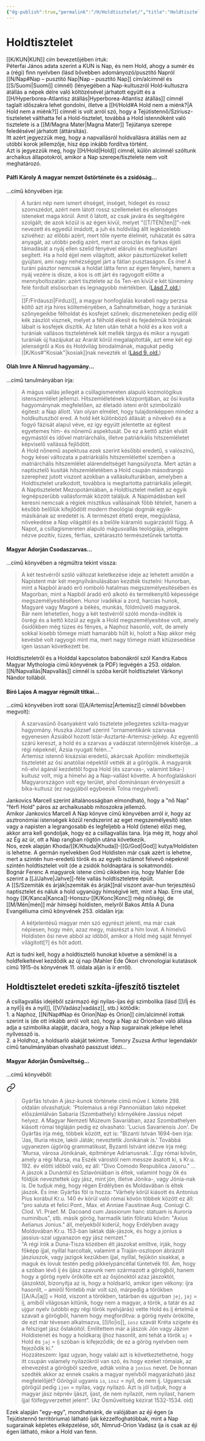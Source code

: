```yaml
---
{"dg-publish":true,"permalink":"/H/Holdtisztelet/","title":"Holdtisztelet","tags":["containstransclusions"],"created":"2025-05-01T16:00","updated":"2025-07-27T01:16"}
---
```



# Holdtisztelet

[[K/KUN\|KUN]] cím bevezetőjében írtuk:  
Péterfai János adata szerint a KUN is Nap, és nem Hold, ahogy a sumér és a (régi) finn nyelvben (lásd bővebben adományozó/pusztító Napról [[N/Nap#Nap – pusztító Nap\|Nap – pusztító Nap]] cím/alcímnél és [[S/Suomi\|Suomi]] címnél) (lényegében a Nap-kultuszról Hold-kultuszra átállás a népek délre való költözésével járhatott együtt és a [[H/Hyperborea-Atlantisz átállás\|Hyperborea-Atlantisz átállás]] címnél taglalt időszakra lehet gondolni, illetve a [[H/Hold#A Hold nem a miénk?\|A Hold nem a miénk?]] címnél is volt arról szó, hogy a Tejútistennő/Szíriusz-tiszteletet válthatta fel a Hold-tisztelet, továbbá a Hold isten*nő*ként való tisztelete is a [[M/Magna Mater\|Magna Mater]] Tejútanya szerepe feledésével járhatott (áttársítás).  
Itt azért jegyezzük meg, hogy a napvallásról holdvallásra átállás nem az utóbbi korok jellemzője, hisz épp inkább fordítva történt.  
Azt is jegyezzük meg, hogy [[H/Hold\|Hold]] címnél, külön alcímnél szóltunk archaikus állapotokról, amikor a Nap szerepe/tisztelete nem volt meghatározó.  

#### Pálfi Károly A magyar nemzet őstörténete és a zsidóság...

...című könyvében írja:
> A turáni nép nem ismert éhséget, ínséget, hideget és rossz szomszédot, azért nem látott rossz szellemeket és ellenséges isteneket maga körül. Amit ő látott, az csak javára és segítségére szolgált; de azok közül is az égen kívül, melyet "[[T/TEN\|ten]]"-nek nevezett és egyedül imádott, a juh és holdvilág állt legközelebb szivéhez: az előbbi azért, mert tőle nyerte élelmét, ruházatát és sátra anyagát, az utóbbi pedig azért, mert az oroszlán és farkas éjjeli támadását a nyáj ellen szelíd fényével elárulni és meghiusitani segített. Ha a hold éjjel nem világított, akkor pásztortüzeket kellett gyújtani, ami nagy nehézséggel járt a fátlan pusztaságon. És íme! A turáni pásztor nemcsak a holdat látta fenn az égen fényleni, hanem a nyáj vezére is dísze, a kos is ott járt és ragyogott előtte a mennyboltozatán: azért tisztelete az ős Ten-en kívül e két tünemény felé fordult elsősorban és legnagyobb mértékben. ([Lásd 7. old.](zotero://open-pdf/library/items/VZZUZWZ2?page=7&annotation=CK3DFVRN))  
> ...  
> [[F/Firdauszi\|Firduzi]], a magyar honfoglalás korabeli nagy perzsa költő azt írja hires költeményében, a Sahnahméban, hogy a turániak szőnyegeikbe félholdat és kosfejet szőnek; diszmeneteiken pedig elől kék zászlót visznek, melyet a félhold ékesít és fejedelmük trónjának lábait is kosfejek díszítik. Az Isten után tehát a hold és a kos volt a turániak vallásos tiszteletének két mellék tárgya és mikor a nyugati turániak új hazájukat az Ararát körül megalapították, azt eme két égi jelenségről a Kos és Holdvilág birodalmának, magukat pedig [[K/Kos#"Kosiak"\|kosiak]]nak nevezték el ([Lásd 9. old.](zotero://open-pdf/library/items/VZZUZWZ2?page=9&annotation=3VWQY3ML))  

#### Oláh Imre A Nimrud hagyomány...

...című tanulmányában írja:  
> A mágus vallás jellegét a csillagismereten alapuló kozmológikus istenszemlélet jellemzi. Hitszemléletének központjában, az ősi kusita hagyománynak megfelelően, az életadó isteni erőt szimbolizáló égitest: a Nap állott. Van olyan elmélet, hogy tulajdonképpen mindez a holdkultuszból ered. A hold két különböző állását: a növekvő és a fogyó fázisát alapul véve, ez így együtt jelentette az égitest egyetemes hím- és nőnemű aspektusát. De ez a kettő aztán elvált egymástól és idővel matriárchális, illetve patriárkális hitszemléletet képviselő vallássá fejlődött.  
> A Hold nőnemű aspektusa ezek szerint későbbi eredetű, s valószínű, hogy kései változata a patriárkiális hitszemlélettel szemben a matriárchális hitszemlélet alárendeltségét hangsúlyozta. Mert aztán a naptisztelő kusiták hitszemléletében a Hold csupán másodrangú szerephez jutott viszont azokban a valláskulturákban, amelyben a Holdtisztelet uralkodott, továbbra is megtartotta patriárkális jellegét.  
> A Naptiszteletet Mezopotámiában, a Holdtisztelet mellett az egyik legnépszerűbb vallásformák között találjuk. A Napimádásban kell keresni nemcsak a régiek misztikus vallásainak főbb tételeit, hanem a később belőlük kifejlődött modern theológiai dogmák egyik-másikának az eredetét is. A természet éltető ereje, megújulása, növekedése a Nap világától és a belőle kiáramló sugárzástól függ. A Napot, a csillagismereten alapuló mágusvallás teológiája, jellegére nézve pozitív, tüzes, férfias, szétárasztó természetűnek tartotta.  

#### Magyar Adorján Csodaszarvas...  

...című könyvében a régmúltra tekint vissza:  
> A két testvérről szóló változat keletkezése ideje az lehetett amidőn a Napistent már két megnyílvánulásában kezdték tisztelni: Hunorban, mint a Napból áradó erő romboló hatalmas megszemélyesítésében és Magorban, mint a Napból áradó erő alkotó és termékenyítő képessége megszemélyesítésében. Hunor ivadékai a zord, harcias hunok, Magyaré vagy Magoré a békés, munkás, földművelő magyarok.  
> Bár nem lehetetlen, hogy a két testvérről szóló monda-indíték is ősrégi és a kettő közül az egyik a Hold megszemélyesítése volt, amely ősidőkben még tüzes és fényes, a Naphoz hasonló, volt, de amely sokkal kisebb tömege miatt hamarább hűlt ki, holott a Nap akkor még kevésbé volt ragyogó mint ma, mert nagy tömege miatt kitüzesedése igen lassan következett be.  

Holdtiszteletről és a Holddal kapcsolatos babonákról szól Kandra Kabos Magyar Mythologia című könyvének (a PDF) legvégén a 253. oldalon.  
[[N/Napvallás\|Napvallás]] címnél is szóba került holdtisztelet Várkonyi Nándor tollából.  

#### Bíró Lajos A magyar régmúlt titkai...

...című könyvében írott sorai ([[A/Artemisz\|Artemisz]] címnél bővebben megvolt):  
> A szarvasünő ősanyaként való tisztelete jellegzetes szkíta-magyar hagyomány. Huszka József szerint "ornamentikánk szarvasa egyenesen Ázsiából hozott Istár-Asztarté-Artemisz-jelkép. Az egyenlő szárú kereszt, a hold és a szarvas a vadászat istennőjének kísérője...a régi népeknél, Ázsia nyugati felén..."  
> Artemisz istennő kisázsiai eredetû, akárcsak Apollón: mindkettejük tiszteletét az ősi anatóliai népektől vették át a görögök. A magyarok nő-elvi ágánál kezdettől fogva Hold (és szarvas-, valamint bika-) kultusz volt, míg a hímelvi ág a Nap-vallást követte. A honfoglaláskori Magyarországon volt egy terület, ahol dominánsan érvényesült a bika-kultusz (ez nagyjából egybeesik Tolna megyével).  

Jankovics Marcell szerint általánosságban elmondható, hogy a "nő Nap" "férfi Hold" páros az archaikusabb mítoszokra jellemző.  
Amikor Jankovics Marcell A Nap könyve című könyvében arról ír, hogy az asztronómiai istenségek közül rendszerint az eget megszemélyesítő isten vagy a napisten a legrangosabb és legfeljebb a Hold (istene) előzi meg, akkor arra kell gondoljak, hogy ez a csillagvallás tana. Írja még itt, hogy ahol az Ég az úr, ott a Nap rangban rögtön utána következik.  
Nos, ezek alapján Khoda/[[K/Khuda\|Khuda]]-[[G/God\|God]] kutya/Holdisten is lehetne. A germán nyelvekben God Holdisten már csak azért is lehetne, mert a szintén hun-eredetű török és az egyéb iszlámot felvevő népeknél szintén holdtisztelet volt (de a zsidók holdnaptára is sokatmondó).  
Bognár Ferenc A magyarok istene című cikkében írja, hogy Mahler Ede szerint a [[J/Jahve\|Jahve]]-féle vallás holdtiszteletre épült.  
A [[S/Szemiták és árják\|szemiták és árják]]nál viszont avar-hun terjesztésű naptisztelet és náluk a hold ugyanúgy hímségivé lett, mint a Nap. Erre utal, hogy [[K/Kanca\|Kanca]]-Honszu-[[K/Konc\|Konc]] még nőiségi, de [[M/Mén\|mén]] már hímségi holdisten, melyről Bakos Attila A Duna Evangéliuma című könyvének 253. oldalán írja:  
> A kétjelentésű magyar mén szó egyrészt jelenti, ma már csak népiesen, hogy mén, azaz megy, másrészt a hím lovat. A hímelvű Holdisten ősi neve abból az időből, amikor a Hold még saját fénnyel világított\[?\] és hőt adott.  

Azt is tudni kell, hogy a holdtisztelő hunokat követve a sémiknél is a holdfelkeltével kezdődik az új nap (Mahler Ede Ókori chronologiai kutatások című 1915-ös könyvének 11. oldala alján is ír erről).  

## Holdtisztelet eredeti szkíta-íjfeszítő tisztelet

A csillagvallás idejéből származó égi nyilas-íjas égi szimbolika (lásd [[I/Íj és a nyíl\|íj és a nyíl]], [[V/Vadász\|vadász]], stb.) kötődik:  
1\. a Naphoz, [[N/Nap#Nap és Orion\|Nap és Orion]] cím/alcímnél írottak szerint is (de ott inkább arról volt szó, hogy a Nap az Orionban való állása adja a szimbolika alapját, dacára, hogy a Nap sugarainak jelképe lehet nyílvessző is.  
2\. a Holdhoz, a holdsarló alakját tekintve. Tomory Zsuzsa Arthur legendakör című tanulmányában olvasható passzust idézi...

#### Magyar Adorján Ősműveltség...  

...című könyvéből:  

<div class="transclusion internal-embed is-loaded"><a class="markdown-embed-link" href="/J/Jász/#50c741" aria-label="Open link"><svg xmlns="http://www.w3.org/2000/svg" width="24" height="24" viewBox="0 0 24 24" fill="none" stroke="currentColor" stroke-width="2" stroke-linecap="round" stroke-linejoin="round" class="svg-icon lucide-link"><path d="M10 13a5 5 0 0 0 7.54.54l3-3a5 5 0 0 0-7.07-7.07l-1.72 1.71"></path><path d="M14 11a5 5 0 0 0-7.54-.54l-3 3a5 5 0 0 0 7.07 7.07l1.71-1.71"></path></svg></a><div class="markdown-embed">



> Gyárfás István A jász-kunok története című műve I. kötete 298. oldalán olvashatjuk: 'Ptolemaius a régi Pannoniában lakó népeket előszámlálván Sabaria (Szombathely) környékére Jassius népet helyez. A Magyar Nemzeti Múzeum Savariában, azaz Szombathelyen kiásott római tégláján pedig ez olvasható: 'Lucius Savariensis Jon'. De Gyárfás írja még, többek között, ezt is: "Bizanti István 1694-ben írja: 'Jas, Illuria része, lakói Játák; neveztetik Jonikának is.' Továbbá ugyanezen újgörög grammatikust, Byzanti Istvánt idézve írja még: 'Mursa, városa Jónikának, építménye Adrianusnak.'..Egy római kövön, amely a régi Mursa, ma Eszék várostól nem messze ásatott ki, s Kr.u. 192. év előtti időből való, ez áll: "Divo Comodo Respublica Jasoru." ... A jászok a Dunántúl és Szlavóniában is éltek, valamint hogy ők és földjük neveztettek úgy jász, mint jón, illetve Jónika-, vagy Jónia-nak is. De tudjuk még, hogy régen Erdélyben és Moldavában is éltek jászok. És íme: Gyárfás föl is hozza: "Várhely körül kiásott és Antonius Pius korábul Kr.u. 140 év körül való római kövön többek között ez áll: "pro saluta et felici Pont., Max. et Anniae Faustinae Aug. Coniugi C. Clod. VI. Praef. M. Dacoand cum Jassiorum hanc statuam is Auroria numinibus", stb. másik görög, harmadik latin föliratú kövön: "Axius Aelianus Jonius." áll, melyekből kiderül, hogy Erdélyben avagy Moldovában Kr.u. 153-ban laktak dák-jászok, és hogy a jonius a jassius-szal ugyanazon egy jász nemzet."  
> "A régi írók a Duna-Tisza közében élt jászokat említve, írják, hogy főképp íjjal, nyíllal harcoltak, valamint a Traján-oszlopon ábrázolt jásziuszok, vagy jazigok kezükben íjjal, nyíllal, fejükön sisakkal, a maguk és lovuk testén pedig pikkelypáncéllal tüntetvék föl. Ám, hogy a szóban lévő íj és íjász szavunk nem származott a görögből, hanem hogy a görög nyelv örökölte ezt az ősjónoktól azaz jászoktól, íjászoktól, bizonyítja az is, hogy a holdsarló, amikor igen vékony: íjra hasonlít, – amiről föntebb már volt szó, márpedig a törökben [[A/AJ\|aj]] = Hold, viszont a törökben, tatárban és ujgurban `jej`, `jaj` = íj, amiből világosan kitűnik, hogy nem a magyar, a török, a tatár és az ujgur nyelv (utóbbi egy régi török nyelvjárás) vette Hold és íj értelmű e szavait a görögből, hanem hogy megfordítva: a görög nyelv örökölte, de ezt már tévesen alkalmazva, [[I/Io\|io]], `iosz` szavát Kréta szigete és a félsziget jász őslakóitól. Említettem már a jászok Jón vagy Jázon Holdistenét és hogy a holdkaraj íjhoz hasonlít, ami tehát a török `aj` = Hold és `jaj` = íj szóban is kifejeződik; de ez a görög nyelvben nem fejeződik ki."  
> Hozzáteszem: Igaz ugyan, hogy valaki azt is következtethetné, hogy itt csupán valamely nyilazókról van szó, és hogy ezeket rómaiak, az elnevezést a görögből szedve, adták volna a `jonius` nevet. De honnan szedték akkor az ennek csakis a magyar nyelvből magyarázható jász megfelelőjét? Görögül ugyanis `io`, `iosz` = nyíl, de nem íj. Ugyancsak görögül pedig `ijon` = nyilas, vagy nyilazó. Azt is jól tudjuk, hogy a magyar jász népnév íjászt, íjast, de nem nyilazót, nem nyilast, hanem íjjal fölfegyverzettet jelent". (Az Ősműveltség kézirat 1532-1534. old)  


</div></div>


Ezek alapján "egy-egy", mondhatnánk, de valójában az éji égen (a Tejútistennő territóriuma) látható íjak kézzelfoghatóbbak, mint a Nap sugarainak képletes elképzelése, sőt, Nimrud-Orion Vadász íja is csak az éji égen látható, mikor a Hold van fenn.  
